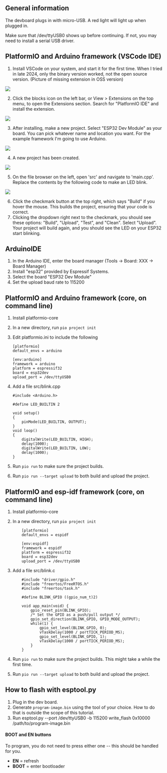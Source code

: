 ## General information

The devboard plugs in with micro-USB. A red light will light up when plugged in.

Make sure that /dev/ttyUSB0 shows up before continuing. If not, you may need to install a serial USB driver.

## PlatformIO and Arduino framework (VSCode IDE)
1. Install VSCode on your system, and start it for the first time. When I tried in late 2024, only the binary version worked, not the open source version. (Picture of missing extension in OSS version)

![](images/vscode-search.png)

2. Click the blocks icon on the left bar, or View > Extensions on the top menu, to open the Extensions section. Search for "PlatformIO IDE" and install the extension.
   
![](images/vscode-search2.png)

3. After installing, make a new project. Select "ESP32 Dev Module" as your board. You can pick whatever name and location you want. For the example framework I'm going to use Arduino.

![](images/vscode-create.png)

4. A new project has been created.

![](images/vscode-created.png)

5. On the file browser on the left, open 'src' and navigate to 'main.cpp'. Replace the contents by the following code to make an LED blink.

![](images/vscode-code.png)

6. Click the checkmark button at the top right, which says "Build" if you hover the mouse. This builds the project, ensuring that your code is correct.
7. Clicking the dropdown right next to the checkmark, you should see these options: "Build", "Upload", "Test", and "Clean". Select "Upload". Your project will build again, and you should see the LED on your ESP32 start blinking.

## ArduinoIDE
1. In the Arduino IDE, enter the board manager (Tools -> Board: XXX -> Board Manager)
2. Install "esp32" provided by Espressif Systems.
3. Select the board "ESP32 Dev Module"
4. Set the upload baud rate to 115200

## PlatformIO and Arduino framework (core, on command line)
1. Install platformio-core
2. In a new directory, run `pio project init`
3. Edit platformio.ini to include the following

       [platformio]
       default_envs = arduino

       [env:arduino]
       framework = arduino
       platform = espressif32
       board = esp32dev
       upload_port = /dev/ttyUSB0

4. Add a file src/blink.cpp

       #include <Arduino.h>
       
       #define LED_BUILTIN 2
       
       void setup()
       {
           pinMode(LED_BUILTIN, OUTPUT);
       }
       void loop()
       {
           digitalWrite(LED_BUILTIN, HIGH);
           delay(1000);
           digitalWrite(LED_BUILTIN, LOW);
           delay(1000);
       }

5. Run `pio run` to make sure the project builds.
6. Run `pio run --target upload` to both build and upload the project.

## PlatformIO and esp-idf framework (core, on command line)
1. Install platformio-core
2. In a new directory, run `pio project init`

           [platformio]
           default_envs = espidf

           [env:espidf]
           framework = espidf
           platform = espressif32
           board = esp32dev
           upload_port = /dev/ttyUSB0

3. Add a file src/blink.c

           #include "driver/gpio.h"
           #include "freertos/FreeRTOS.h"
           #include "freertos/task.h"

           #define BLINK_GPIO ((gpio_num_t)2)

           void app_main(void) {
               gpio_reset_pin(BLINK_GPIO);
               /* Set the GPIO as a push/pull output */
               gpio_set_direction(BLINK_GPIO, GPIO_MODE_OUTPUT);
               while(1) {
                   gpio_set_level(BLINK_GPIO, 0);
                   vTaskDelay(1000 / portTICK_PERIOD_MS);
                   gpio_set_level(BLINK_GPIO, 1);
                   vTaskDelay(1000 / portTICK_PERIOD_MS);
               }
           }

5. Run `pio run` to make sure the project builds. This might take a while the first time.
6. Run `pio run --target upload` to both build and upload the project.

## How to flash with esptool.py
1. Plug in the dev board.
2. Generate `program-image.bin` using the tool of your choice. How to do that is outside the scope of this tutorial.
3. Run 
    esptool.py --port /dev/ttyUSB0 -b 115200 write_flash 0x10000 /path/to/program-image.bin

#### BOOT and EN buttons

To program, you do not need to press either one -- this should be handled for you.

- **EN** = refresh
- **BOOT** = enter bootloader
